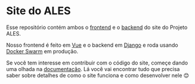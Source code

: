 # Site do ALES
Esse repositório contém ambos o [frontend](docs/conceitos.md#backend) e o [backend](docs/conceitos.md#backend) do site do Projeto ALES.

Nosso frontend é feito em [Vue](docs/conceitos.md#vue) e o backend em [Django](docs/conceitos.md#django) e roda usando [Docker Swarm](docs/conceitos.md#docker-swarm) em produção.

Se você tem interesse em contribuir com o código do site, começe dando uma olhada na [documentação](docs/readme.md). Lá você vai encontrar tudo que precisa saber sobre detalhes de como o site funciona e como desenvolver nele 😊

